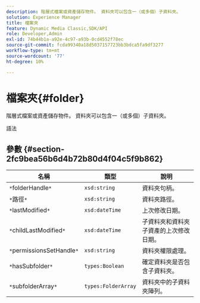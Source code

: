 ```yaml
---
description: 階層式檔案或資產儲存物件。 資料夾可以包含一（或多個）子資料夾。
solution: Experience Manager
title: 檔案夾
feature: Dynamic Media Classic,SDK/API
role: Developer,Admin
exl-id: 74b44b1a-a92e-4c97-a93b-0cd4552f78ec
source-git-commit: fcda99340a18d5037157723bb3bdca5fa9df3277
workflow-type: tm+mt
source-wordcount: '77'
ht-degree: 10%

---
```


# 檔案夾{#folder}

階層式檔案或資產儲存物件。 資料夾可以包含一（或多個）子資料夾。

語法

## 參數 {#section-2fc9bea56b6d4b72b80d4f04c5f9b862}

| 名稱 | 類型 | 說明 |
|---|---|---|
| `*`folderHandle`*` | `xsd:string` | 資料夾句柄。 |
| `*`路徑`*` | `xsd:string` | 資料夾路徑。 |
| `*`lastModified`*` | `xsd:dateTime` | 上次修改日期。 |
| `*`childLastModified`*` | `xsd:dateTime` | 子資料夾和資料夾子資產的上次修改日期。 |
| `*`permissionsSetHandle`*` | `xsd:string` | 資料夾權限處理。 |
| `*`hasSubfolder`*` | `types:Boolean` | 確定資料夾是否包含子資料夾。 |
| `*`subfolderArray`*` | `types:FolderArray` | 資料夾中的子資料夾陣列。 |
